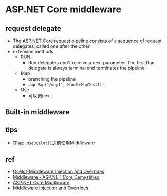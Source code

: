 # ASP.NET Core middleware

## request delegate
+ The ASP.NET Core request pipeline consists of a sequence of request delegates, called one after the other.
+ extension methods
    + RUN
        + Run delegates don't receive a next parameter. The first Run delegate is always terminal and terminates the pipeline.
    + Map
        + branching the pipeline
        + `app.Map("/map1", HandleMapTest1);`
    + Use
        + 可以调next

## Built-in middleware

## tips
+ 在`app.UseOcelot()`之前使用Middleware

## ref
+ [Ocelot-Middleware Injection and Overrides](https://ocelot.readthedocs.io/en/latest/features/middlewareinjection.html)
+ [Middleware - ASP.NET Core Demystified](https://exceptionnotfound.net/asp-net-core-demystified-middleware/)
+ [ASP.NET Core Middleware](https://learn.microsoft.com/en-us/aspnet/core/fundamentals/middleware/?view=aspnetcore-7.0)
+ [Middleware Injection and Overrides](https://ocelot.readthedocs.io/en/latest/features/middlewareinjection.html)
